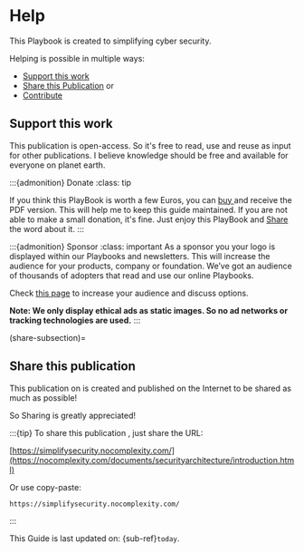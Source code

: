 # Help


This Playbook is created to simplifying cyber security.

Helping is possible in multiple ways:
* [Support this work](sponsors)
* [Share this Publication](#share-this-publication) or
* [Contribute](contributing)


## Support this work

This publication is open-access. So it's free to read, use and reuse as input for other publications.
I believe knowledge should be free and available for everyone on planet earth. 

:::{admonition} Donate
:class: tip

If you think this PlayBook is worth a few Euros, you can [buy ](https://nocomplexity.gumroad.com/) and receive the PDF version. This will help me to keep this guide maintained. If you are not able to make a small donation, it's fine. Just enjoy this PlayBook and [Share](share-subsection) the word about it.
:::

:::{admonition} Sponsor
:class: important
As a sponsor you your logo is displayed within our Playbooks and newsletters. This will increase the audience for your products, company or foundation. We’ve got an audience of thousands of adopters that read and use our online Playbooks.


Check [this page](https://nocomplexity.com/ads-and-sponsoring/) to increase your audience and discuss options. 


**Note: We only display ethical ads as static images. So no ad networks or tracking technologies are used.**
:::

(share-subsection)=
## Share this publication

This publication on is created and published on the Internet to be shared as much as possible!

So Sharing is greatly appreciated!

:::{tip}
To share this publication , just share the URL: 

[https://simplifysecurity.nocomplexity.com/](https://nocomplexity.com/documents/securityarchitecture/introduction.html)

Or use copy-paste:
```
https://simplifysecurity.nocomplexity.com/
```
:::


This  Guide is last updated on:
{sub-ref}`today`.